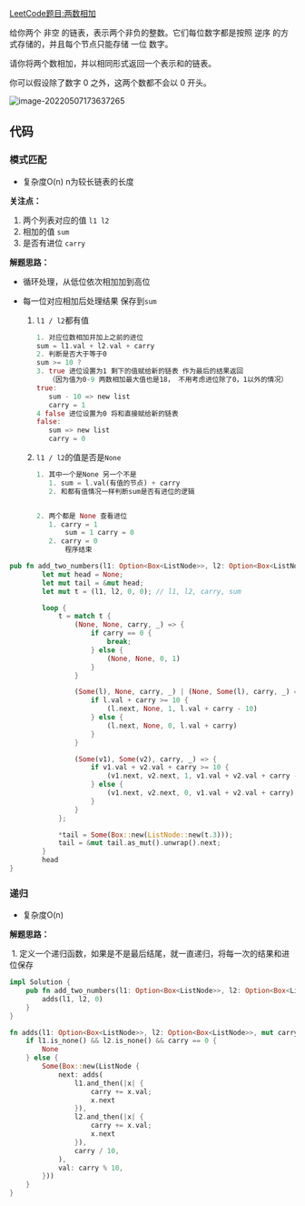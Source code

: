 [LeetCode题目:两数相加](https://leetcode-cn.com/problems/add-two-numbers/)

给你两个 非空 的链表，表示两个非负的整数。它们每位数字都是按照 逆序 的方式存储的，并且每个节点只能存储 一位 数字。

请你将两个数相加，并以相同形式返回一个表示和的链表。

你可以假设除了数字 0 之外，这两个数都不会以 0 开头。

![image-20220507173637265](https://repo-md.oss-cn-hangzhou.aliyuncs.com/2022image-20220507173637265.png)

## 代码

### 模式匹配

+ 复杂度O(n) n为较长链表的长度

**关注点：**  

1. 两个列表对应的值 `l1 l2`
2. 相加的值 `sum`
3. 是否有进位 `carry`

**解题思路：**

+ 循环处理，从低位依次相加加到高位

+ 每一位对应相加后处理结果 保存到`sum`

  1. `l1 / l2`都有值

     ```rust
     1. 对应位数相加并加上之前的进位
     sum = l1.val + l2.val + carry 
     2. 判断是否大于等于0
     sum >= 10 ?
     3. true 进位设置为1 剩下的值赋给新的链表 作为最后的结果返回
     	（因为值为0-9 两数相加最大值也是18， 不用考虑进位除了0，1以外的情况）
     true:	
     	sum - 10 => new list
     	carry = 1
     4 false 进位设置为0 将和直接赋给新的链表
     false: 
     	sum => new list
     	carry = 0
     ```

  2. `l1 / l2`的值是否是`None`

     ```rust
     1. 其中一个是None 另一个不是
     	1. sum = l.val(有值的节点) + carry
     	2. 和都有值情况一样判断sum是否有进位的逻辑
     
     
     2. 两个都是 None 查看进位
     	1. carry = 1
     		sum = 1 carry = 0
     	2. carry = 0
     		程序结束 
     
     ```

```rust
pub fn add_two_numbers(l1: Option<Box<ListNode>>, l2: Option<Box<ListNode>>) -> Option<Box<ListNode>> {
        let mut head = None;
        let mut tail = &mut head;
        let mut t = (l1, l2, 0, 0); // l1, l2, carry, sum

        loop {
            t = match t {
                (None, None, carry, _) => {
                    if carry == 0 {
                        break;
                    } else {
                        (None, None, 0, 1)
                    }
                }

                (Some(l), None, carry, _) | (None, Some(l), carry, _) => {
                    if l.val + carry >= 10 {
                        (l.next, None, 1, l.val + carry - 10)
                    } else {
                        (l.next, None, 0, l.val + carry)
                    }
                }

                (Some(v1), Some(v2), carry, _) => {
                    if v1.val + v2.val + carry >= 10 {
                        (v1.next, v2.next, 1, v1.val + v2.val + carry - 10)
                    } else {
                        (v1.next, v2.next, 0, v1.val + v2.val + carry)
                    }
                }
            };

            *tail = Some(Box::new(ListNode::new(t.3)));
            tail = &mut tail.as_mut().unwrap().next;
        }
        head
}
```

### 递归

+ 复杂度O(n)

**解题思路：**

​	1. 定义一个递归函数，如果是不是最后结尾，就一直递归，将每一次的结果和进位保存

```rust
impl Solution {
    pub fn add_two_numbers(l1: Option<Box<ListNode>>, l2: Option<Box<ListNode>>) -> Option<Box<ListNode>> {
        adds(l1, l2, 0)
    }
}

fn adds(l1: Option<Box<ListNode>>, l2: Option<Box<ListNode>>, mut carry: i32) -> Option<Box<ListNode>> {
    if l1.is_none() && l2.is_none() && carry == 0 {
        None
    } else {
        Some(Box::new(ListNode {
            next: adds(
                l1.and_then(|x| {
                    carry += x.val;
                    x.next
                }),
                l2.and_then(|x| {
                    carry += x.val;
                    x.next
                }),
                carry / 10,
            ),
            val: carry % 10,
        }))
    }
}
```

